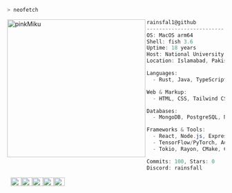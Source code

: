 ```zsh
> neofetch
```

<img align="left" src="https://i.ibb.co/Zf8T8Fn/pinkMiku.png" alt="pinkMiku" border="0" width="320"></img>

```csharp
rainsfal1@github
-------------------------
OS: MacOS arm64
Shell: fish 3.6
Uptime: 18 years
Host: National University of Sciences & Technology (NUST)
Location: Islamabad, Pakistan

Languages: 
  - Rust, Java, TypeScript/JavaScript, Python, C/C++, Go

Web & Markup: 
  - HTML, CSS, Tailwind CSS

Databases: 
  - MongoDB, PostgreSQL, MySQL, ElasticSearch

Frameworks & Tools: 
  - React, Node.js, Express, Django, Docker
  - TensorFlow/PyTorch, Auto-Keras, NNI, Hugging Face
  - Tokio, Rayon, CMake, Qt

Commits: 100, Stars: 0
Discord: rainsfall
```
  &nbsp; 
  <img alt="#474342" src="https://via.placeholder.com/15/474342/000000?text=+" width="25" height="20" /><img alt="#fbedf6" src="https://via.placeholder.com/15/fbedf6/000000?text=+" width="25" height="20" /><img alt="#c9594d" src="https://via.placeholder.com/15/c9594d/000000?text=+" width="25" height="20" /><img alt="#f8b9b2" src="https://via.placeholder.com/15/f8b9b2/000000?text=+" width="25" height="20" /><img alt="#ae9c9d" src="https://via.placeholder.com/15/ae9c9d/000000?text=+" width="25" height="20" />
</p>
